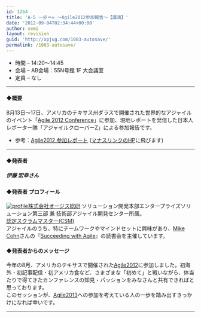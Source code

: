 ```yaml
---
id: 1264
title: 'A-5 一歩＝∞ ～Agile2012参加報告～【講演】'
date: '2012-09-04T02:34:44+00:00'
author: semi
layout: revision
guid: 'http://xpjug.com/1083-autosave/'
permalink: /1083-autosave/
---
```


- 時間 – 14:20〜14:45
- 会場 – AB会場：55N号館 1F 大会議室
- 定員 – なし

---

#### ◆概要

8月13日〜17日、アメリカのテキサス州ダラスで開催された世界的なアジャイルのイベント「[Agile 2012 Conference](http://agile2012.agilealliance.org/)」に参加、現地レポートを発信した日本人レポーター隊「アジャイルクローバーZ」による参加報告です。

- 参考：[Agile2012 参加レポート](http://www.manaslink.com/agile2012summary/) ([マナスリンクのHP](http://www.manaslink.com/)に飛びます)

---

#### ◆発表者

##### 伊藤 宏幸さん

#### ◆発表者 プロフィール

[![](http://xpjug.com/wp-content/uploads/2012/08/profile-150x150.jpeg "profile")](http://xpjug.com/wp-content/uploads/2012/08/profile.jpeg)[株式会社オージス総研](http://www.ogis-ri.co.jp/) ソリューション開発本部エンタープライズソリューション第三部 兼 技術部アジャイル開発センター所属。  
[認定スクラムマスター(CSM)](http://www.scrumalliance.org/pages/CSM)  
アジャイルのうち、特にチームワークやマインドセットに興味があり、[Mike Cohn](http://www.mountaingoatsoftware.com/)さんの『[Succeeding with Agile](http://www.succeedingwithagile.com/)』の読書会を主催しています。

#### ◆発表者からのメッセージ

今年の8月、アメリカのテキサスで開催された[Agile2012](http://agile2012.agilealliance.org/)に参加しました。初海外・初記事配信・初アメリカ食など、さまざまな「初めて」と戦いながら、体当たりで得てきたカンファレンスの知見・パッションをみなさんと共有できればと思っております。  
このセッションが、[Agile2013](http://agile2013.agilealliance.org/)への参加を考えている人の一歩を踏み出すきっかけになれば幸いです。

---